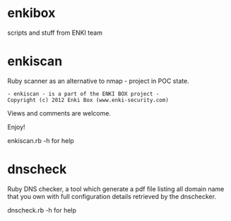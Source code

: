 # enkibox

scripts and stuff from ENKI team

# enkiscan

Ruby scanner as an alternative to nmap - project in POC state.

    - enkiscan - is a part of the ENKI BOX project -
    Copyright (c) 2012 Enki Box (www.enki-security.com)

Views and comments are welcome.

Enjoy!

enkiscan.rb -h for help

# dnscheck

Ruby DNS checker, a tool which generate a pdf file listing all domain name that you own with full configuration details retrieved by the dnschecker.

dnscheck.rb -h for help
